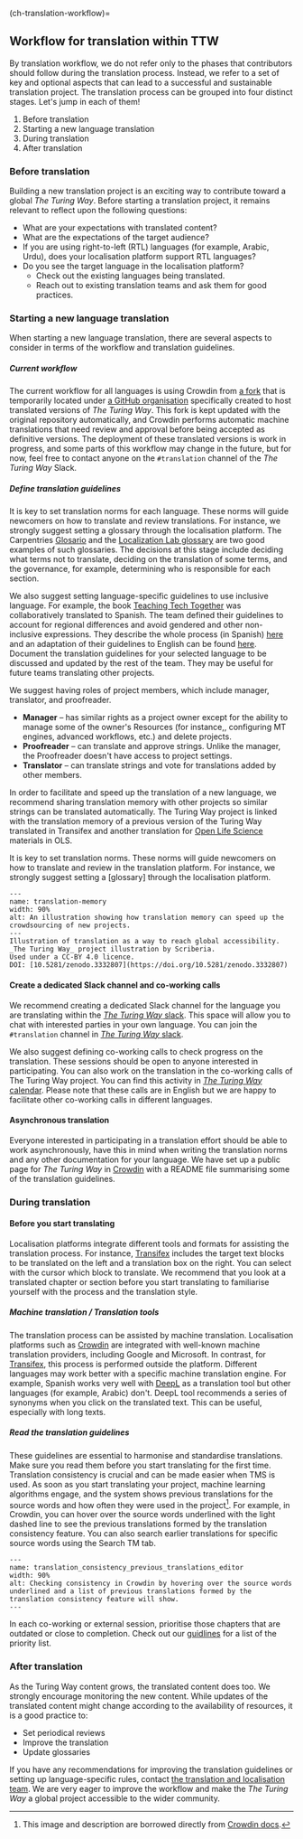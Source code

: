 
(ch-translation-workflow)=

## Workflow for translation within TTW


By translation workflow, we do not refer only to the phases that contributors should follow during the translation process.
Instead, we refer to a set of key and optional aspects that can lead to a successful and sustainable translation project.
The translation process can be grouped into four distinct stages.
Let's jump in each of them!


1. Before translation
2. Starting a new language translation
3. During translation
4. After translation

### Before translation

Building a new translation project is an exciting way to contribute toward a global _The Turing Way_.
Before starting a translation project, it remains relevant to reflect upon the following questions:
- What are your expectations with translated content?
- What are the expectations of the target audience?
- If you are using right-to-left (RTL) languages (for example, Arabic, Urdu), does your localisation platform support RTL languages?
- Do you see the target language in the localisation platform?
    - Check out the existing languages being translated.
    - Reach out to existing translation teams and ask them for good practices.

### Starting a new language translation

When starting a new language translation, there are several aspects to consider in terms of the workflow and translation guidelines.

##### Current workflow

The current workflow for all languages is using Crowdin from [a fork](https://github.com/TWTranslation/the-turing-way) that is temporarily located under [a GitHub organisation](https://github.com/TWTranslation) specifically created to host translated versions of _The Turing Way_.
This fork is kept updated with the original repository automatically, and Crowdin performs automatic machine translations that need review and approval before being accepted as definitive versions.
The deployment of these translated versions is work in progress, and some parts of this workflow may change in the future, but for now, feel free to contact anyone on the `#translation` channel of the _The Turing Way_ Slack.


##### Define translation guidelines

It is key to set translation norms for each language.
These norms will guide newcomers on how to translate and review translations.
For instance, we strongly suggest setting a glossary through the localisation platform.
The Carpentries [Glosario](https://glosario.carpentries.org/) and the [Localization Lab glossary](https://www.localizationlab.org/glossaries) are two good examples of such glossaries.
The decisions at this stage include deciding what terms not to translate, deciding on the translation of some terms, and the governance, for example, determining who is responsible for each section.

We also suggest setting language-specific guidelines to use inclusive language.
For example, the book [Teaching Tech Together](https://teachtogether.tech/) was collaboratively translated to Spanish.
The team defined their guidelines to account for regional differences and avoid gendered and other non-inclusive expressions.
They describe the whole process (in Spanish) [here](https://teachtogether.tech/es/index.html#s:traduccion) and an adaptation of their guidelines to English can be found [here](https://github.com/gvwilson/teachtogether.tech#translations).
Document the translation guidelines for your selected language to be discussed and updated by the rest of the team.
They may be useful for future teams translating other projects.

We suggest having roles of project members, which include manager, translator, and proofreader.
- **Manager** – has similar rights as a project owner except for the ability to manage some of the owner's Resources (for instance,, configuring MT engines, advanced workflows, etc.) and delete projects.
- **Proofreader** – can translate and approve strings.
Unlike the manager, the Proofreader doesn't have access to project settings.
- **Translator** – can translate strings and vote for translations added by other members.

In order to facilitate and speed up the translation of a new language, we recommend sharing translation memory with other projects so similar strings can be translated automatically.
The Turing Way project is linked with the translation memory of a previous version of the Turing Way translated in Transifex and another translation for [Open Life Science](https://openlifesci.org/) materials in OLS.

It is key to set translation norms. These norms will guide newcomers on how to translate and review in the translation platform. For instance, we strongly suggest setting a [glossary] through the localisation platform.

```{figure} ../../figures/translation-memory.jpeg
---
name: translation-memory
width: 90%
alt: An illustration showing how translation memory can speed up the crowdsourcing of new projects.
---
Illustration of translation as a way to reach global accessibility. _The Turing Way_ project illustration by Scriberia.
Used under a CC-BY 4.0 licence.
DOI: [10.5281/zenodo.3332807](https://doi.org/10.5281/zenodo.3332807)
```  


#### Create a dedicated Slack channel and co-working calls

We recommend creating a dedicated Slack channel for the language you are translating within the [_The Turing Way_ slack](theturingway.slack.com).
This space will allow you to chat with interested parties in your own language.
You can join the `#translation` channel in [_The Turing Way_ slack](theturingway.slack.com).

We also suggest defining co-working calls to check progress on the translation.
These sessions should be open to anyone interested in participating.
You can also work on the translation in the co-working calls of The Turing Way project.
You can find this activity in [_The Turing Way_ calendar](https://calendar.google.com/calendar?cid=dGhldHVyaW5nd2F5QGdtYWlsLmNvbQ).
Please note that these calls are in English but we are happy to facilitate other co-working calls in different languages.

#### Asynchronous translation

Everyone interested in participating in a translation effort should be able to work asynchronously, have this in mind when writing the translation norms and any other documentation for your language.
We have set up a public page for _The Turing Way_ in [Crowdin](https://turingway.crowdin.com/turing-way) with a README file summarising some of the translation guidelines.

### During translation

#### Before you start translating

Localisation platforms integrate different tools and formats for assisting the translation process.
For instance, [Transifex](https://www.transifex.com/) includes the target text blocks to be translated on the left and a translation box on the right. You can select with the cursor which block to translate. We recommend that you look at a translated chapter or section before you start translating to familiarise yourself with the process and the translation style.

##### Machine translation / Translation tools

The translation process can be assisted by machine translation.
Localisation platforms such as [Crowdin](https://crowdin.com/?gclid=CjwKCAiAvriMBhAuEiwA8Cs5ldEGwrOeDJtdY2kneF6vBXx8hYiXD1oJPcWB1SO0VBSTuz60AaDYUhoCj_8QAvD_BwE) are integrated with well-known machine translation providers, including Google and Microsoft.
In contrast, for [Transifex](https://www.transifex.com/), this process is performed outside the platform.
Different languages may work better with a specific machine translation engine. For example, Spanish works very well with  [DeepL](https://www.deepl.com/) as a translation tool but other languages (for example, Arabic) don't. DeepL tool recommends a series of synonyms when you click on the translated text. This can be useful, especially with long texts.

##### Read the translation guidelines

These guidelines are essential to harmonise and standardise translations. Make sure you read them before you start translating for the first time. Translation consistency is crucial and can be made easier when TMS is used. As soon as you start translating your project, machine learning algorithms engage, and the system shows previous translations for the source words and how often they were used in the project[^1]. For example, in Crowdin, you can hover over the source words underlined with the light dashed line to see the previous translations formed by the translation consistency feature. You can also search earlier translations for specific source words using the Search TM tab.

```{figure} ../../figures/translation_consistency_previous_translations_editor.png
---
name: translation_consistency_previous_translations_editor
width: 90%
alt: Checking consistency in Crowdin by hovering over the source words underlined and a list of previous translations formed by the translation consistency feature will show.
---
```  

In each co-working or external session, prioritise those chapters that are outdated or close to completion. Check out our [guidlines](ch-translation-getting-started) for a list of the priority list.

### After translation

As the Turing Way content grows, the translated content does too. We strongly encourage monitoring the new content. While updates of the translated content might change according to the availability of resources, it is a good practice to:

* Set periodical reviews
* Improve the translation
* Update glossaries

If you have any recommendations for improving the translation guidelines or setting up language-specific rules, contact [the translation and localisation team](https://github.com/alan-turing-institute/the-turing-way/blob/main/ways_of_working.md).
We are very eager to improve the workflow and make the _The Turing Way_ a global project accessible to the wider community.

[^1]: This image and description are borrowed directly from [Crowdin docs](https://support.crowdin.com/translation-consistency/).
